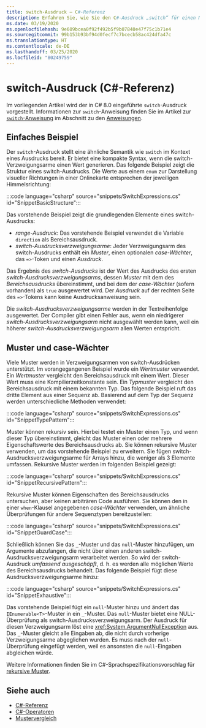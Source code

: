 ```yaml
---
title: switch-Ausdruck – C#-Referenz
description: Erfahren Sie, wie Sie den C#-Ausdruck „switch“ für einen Musterabgleich und die Selbstprüfung von Daten verwenden.
ms.date: 03/19/2020
ms.openlocfilehash: 9e609bcea0f92f492b5f9b07840e47f75c1b71e4
ms.sourcegitcommit: 99b153b93bf94d0fecf7c7bcecb58ac424dfa47c
ms.translationtype: HT
ms.contentlocale: de-DE
ms.lasthandoff: 03/25/2020
ms.locfileid: "80249759"
---
```

# <a name="switch-expression-c-reference"></a>switch-Ausdruck (C#-Referenz)

Im vorliegenden Artikel wird der in C# 8.0 eingeführte `switch`-Ausdruck vorgestellt. Informationen zur `switch`-Anweisung finden Sie im Artikel zur [`switch`-Anweisung](../keywords/switch.md) im Abschnitt zu den [Anweisungen](../keywords/index.md).

## <a name="basic-example"></a>Einfaches Beispiel

Der `switch`-Ausdruck stellt eine ähnliche Semantik wie `switch` im Kontext eines Ausdrucks bereit. Er bietet eine kompakte Syntax, wenn die switch-Verzweigungsarme einen Wert generieren. Das folgende Beispiel zeigt die Struktur eines switch-Ausdrucks. Die Werte aus einem `enum` zur Darstellung visueller Richtungen in einer Onlinekarte entsprechen der jeweiligen Himmelsrichtung:

:::code language="csharp" source="snippets/SwitchExpressions.cs" id="SnippetBasicStructure":::

Das vorstehende Beispiel zeigt die grundlegenden Elemente eines switch-Ausdrucks:

- *range-Ausdruck*: Das vorstehende Beispiel verwendet die Variable `direction` als Bereichsausdruck.
- *switch-Ausdrucksverzweigungsarme*: Jeder Verzweigungsarm des switch-Ausdrucks enthält ein *Muster*, einen optionalen *case-Wächter*, das `=>`-Token und einen *Ausdruck*.

Das Ergebnis des *switch-Ausdrucks* ist der Wert des Ausdrucks des ersten *switch-Ausdrucksverzweigungsarms*, dessen *Muster* mit dem des *Bereichsausdrucks* übereinstimmt, und bei dem der *case-Wächter* (sofern vorhanden) als `true` ausgewertet wird. Der *Ausdruck* auf der rechten Seite des `=>`-Tokens kann keine Ausdrucksanweisung sein.

Die *switch-Ausdrucksverzweigungsarme* werden in der Textreihenfolge ausgewertet. Der Compiler gibt einen Fehler aus, wenn ein niedrigerer *switch-Ausdrucksverzweigungsarm* nicht ausgewählt werden kann, weil ein höherer *switch-Ausdrucksverzweigungsarm* allen Werten entspricht.

## <a name="patterns-and-case-guards"></a>Muster und case-Wächter

Viele Muster werden in Verzweigungsarmen von switch-Ausdrücken unterstützt. Im vorangegangenen Beispiel wurde ein *Wertmuster* verwendet. Ein *Wertmuster* vergleicht den Bereichsausdruck mit einem Wert. Dieser Wert muss eine Kompilierzeitkonstante sein. Ein *Typmuster* vergleicht den Bereichsausdruck mit einem bekannten Typ. Das folgende Beispiel ruft das dritte Element aus einer Sequenz ab. Basierend auf dem Typ der Sequenz werden unterschiedliche Methoden verwendet:

:::code language="csharp" source="snippets/SwitchExpressions.cs" id="SnippetTypePattern":::

Muster können rekursiv sein. Hierbei testet ein Muster einen Typ, und wenn dieser Typ übereinstimmt, gleicht das Muster einen oder mehrere Eigenschaftswerte des Bereichsausdrucks ab. Sie können rekursive Muster verwenden, um das vorstehende Beispiel zu erweitern. Sie fügen switch-Ausdrucksverzweigungsarme für Arrays hinzu, die weniger als 3 Elemente umfassen. Rekursive Muster werden im folgenden Beispiel gezeigt:

:::code language="csharp" source="snippets/SwitchExpressions.cs" id="SnippetRecursivePattern":::

Rekursive Muster können Eigenschaften des Bereichsausdrucks untersuchen, aber keinen arbiträren Code ausführen. Sie können den in einer `when`-Klausel angegebenen *case-Wächter* verwenden, um ähnliche Überprüfungen für andere Sequenztypen bereitzustellen:

:::code language="csharp" source="snippets/SwitchExpressions.cs" id="SnippetGuardCase":::

Schließlich können Sie das `_`-Muster und das `null`-Muster hinzufügen, um Argumente abzufangen, die nicht über einen anderen switch-Ausdrucksverzweigungsarm verarbeitet werden. So wird der switch-Ausdruck *umfassend ausgeschöpft*, d. h. es werden alle möglichen Werte des Bereichsausdrucks behandelt. Das folgende Beispiel fügt diese Ausdrucksverzweigungsarme hinzu:

:::code language="csharp" source="snippets/SwitchExpressions.cs" id="SnippetExhaustive":::

Das vorstehende Beispiel fügt ein `null`-Muster hinzu und ändert das `IEnumerable<T>`-Muster in ein `_`-Muster. Das `null`-Muster bietet eine NULL-Überprüfung als switch-Ausdrucksverzweigungsarm. Der Ausdruck für diesen Verzweigungsarm löst eine <xref:System.ArgumentNullException> aus. Das `_`-Muster gleicht alle Eingaben ab, die nicht durch vorherige Verzweigungsarme abgeglichen wurden. Es muss nach der `null`-Überprüfung eingefügt werden, weil es ansonsten die `null`-Eingaben abgleichen würde.

Weitere Informationen finden Sie im C#-Sprachspezifikationsvorschlag für [rekursive Muster](~/_csharplang/proposals/csharp-8.0/patterns.md#switch-expression).

## <a name="see-also"></a>Siehe auch

- [C#-Referenz](../index.md)
- [C#-Operatoren](index.md)
- [Mustervergleich](../../pattern-matching.md)
